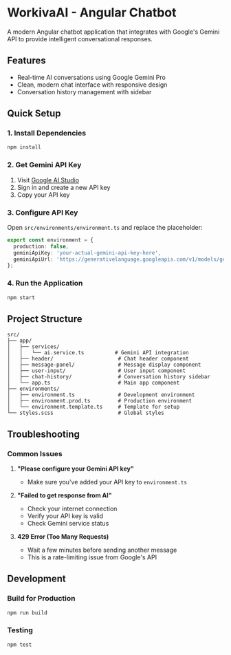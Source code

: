 # WorkivaAI - Angular Chatbot

A modern Angular chatbot application that integrates with Google's Gemini API to provide intelligent conversational responses.

## Features

- Real-time AI conversations using Google Gemini Pro
- Clean, modern chat interface with responsive design
- Conversation history management with sidebar

## Quick Setup

### 1. Install Dependencies

```bash
npm install
```

### 2. Get Gemini API Key

1. Visit [Google AI Studio](https://makersuite.google.com/app/apikey)
2. Sign in and create a new API key
3. Copy your API key

### 3. Configure API Key

Open `src/environments/environment.ts` and replace the placeholder:

```typescript
export const environment = {
  production: false,
  geminiApiKey: 'your-actual-gemini-api-key-here',
  geminiApiUrl: 'https://generativelanguage.googleapis.com/v1/models/gemini-1.5-flash:generateContent'
};
```

### 4. Run the Application

```bash
npm start
```


## Project Structure

```
src/
├── app/
│   ├── services/
│   │   └── ai.service.ts          # Gemini API integration
│   ├── header/                     # Chat header component
│   ├── message-panel/              # Message display component
│   ├── user-input/                 # User input component
│   ├── chat-history/               # Conversation history sidebar
│   └── app.ts                      # Main app component
├── environments/
│   ├── environment.ts              # Development environment
│   ├── environment.prod.ts         # Production environment
│   └── environment.template.ts     # Template for setup
└── styles.scss                     # Global styles
```

## Troubleshooting

### Common Issues

1. **"Please configure your Gemini API key"**
   - Make sure you've added your API key to `environment.ts`

2. **"Failed to get response from AI"**
   - Check your internet connection
   - Verify your API key is valid
   - Check Gemini service status

3. **429 Error (Too Many Requests)**
   - Wait a few minutes before sending another message
   - This is a rate-limiting issue from Google's API

## Development

### Build for Production

```bash
npm run build
```

### Testing

```bash
npm test
```
